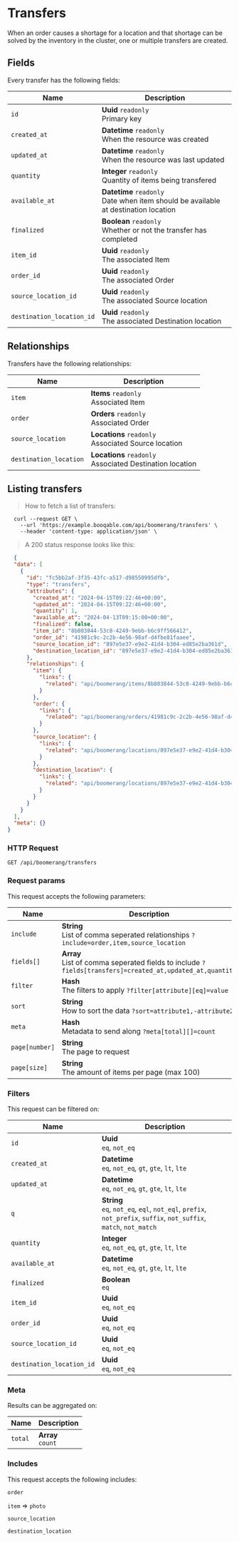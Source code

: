 # Transfers

When an order causes a shortage for a location and that shortage can be solved by the inventory in the cluster, one or multiple transfers are created.

## Fields
Every transfer has the following fields:

Name | Description
-- | --
`id` | **Uuid** `readonly`<br>Primary key
`created_at` | **Datetime** `readonly`<br>When the resource was created
`updated_at` | **Datetime** `readonly`<br>When the resource was last updated
`quantity` | **Integer** `readonly`<br>Quantity of items being transfered
`available_at` | **Datetime** `readonly`<br>Date when item should be available at destination location
`finalized` | **Boolean** `readonly`<br>Whether or not the transfer has completed
`item_id` | **Uuid** `readonly`<br>The associated Item
`order_id` | **Uuid** `readonly`<br>The associated Order
`source_location_id` | **Uuid** `readonly`<br>The associated Source location
`destination_location_id` | **Uuid** `readonly`<br>The associated Destination location


## Relationships
Transfers have the following relationships:

Name | Description
-- | --
`item` | **Items** `readonly`<br>Associated Item
`order` | **Orders** `readonly`<br>Associated Order
`source_location` | **Locations** `readonly`<br>Associated Source location
`destination_location` | **Locations** `readonly`<br>Associated Destination location


## Listing transfers



> How to fetch a list of transfers:

```shell
  curl --request GET \
    --url 'https://example.booqable.com/api/boomerang/transfers' \
    --header 'content-type: application/json' \
```

> A 200 status response looks like this:

```json
  {
  "data": [
    {
      "id": "fc5bb2af-3f35-43fc-a517-d98550995dfb",
      "type": "transfers",
      "attributes": {
        "created_at": "2024-04-15T09:22:46+00:00",
        "updated_at": "2024-04-15T09:22:46+00:00",
        "quantity": 1,
        "available_at": "2024-04-13T09:15:00+00:00",
        "finalized": false,
        "item_id": "8b803844-53c8-4249-9ebb-b6c9ff566412",
        "order_id": "41981c9c-2c2b-4e56-98af-d4fbe81faaee",
        "source_location_id": "897e5e37-e9e2-41d4-b304-ed85e2ba361d",
        "destination_location_id": "897e5e37-e9e2-41d4-b304-ed85e2ba361d"
      },
      "relationships": {
        "item": {
          "links": {
            "related": "api/boomerang/items/8b803844-53c8-4249-9ebb-b6c9ff566412"
          }
        },
        "order": {
          "links": {
            "related": "api/boomerang/orders/41981c9c-2c2b-4e56-98af-d4fbe81faaee"
          }
        },
        "source_location": {
          "links": {
            "related": "api/boomerang/locations/897e5e37-e9e2-41d4-b304-ed85e2ba361d"
          }
        },
        "destination_location": {
          "links": {
            "related": "api/boomerang/locations/897e5e37-e9e2-41d4-b304-ed85e2ba361d"
          }
        }
      }
    }
  ],
  "meta": {}
}
```

### HTTP Request

`GET /api/boomerang/transfers`

### Request params

This request accepts the following parameters:

Name | Description
-- | --
`include` | **String** <br>List of comma seperated relationships `?include=order,item,source_location`
`fields[]` | **Array** <br>List of comma seperated fields to include `?fields[transfers]=created_at,updated_at,quantity`
`filter` | **Hash** <br>The filters to apply `?filter[attribute][eq]=value`
`sort` | **String** <br>How to sort the data `?sort=attribute1,-attribute2`
`meta` | **Hash** <br>Metadata to send along `?meta[total][]=count`
`page[number]` | **String** <br>The page to request
`page[size]` | **String** <br>The amount of items per page (max 100)


### Filters

This request can be filtered on:

Name | Description
-- | --
`id` | **Uuid** <br>`eq`, `not_eq`
`created_at` | **Datetime** <br>`eq`, `not_eq`, `gt`, `gte`, `lt`, `lte`
`updated_at` | **Datetime** <br>`eq`, `not_eq`, `gt`, `gte`, `lt`, `lte`
`q` | **String** <br>`eq`, `not_eq`, `eql`, `not_eql`, `prefix`, `not_prefix`, `suffix`, `not_suffix`, `match`, `not_match`
`quantity` | **Integer** <br>`eq`, `not_eq`, `gt`, `gte`, `lt`, `lte`
`available_at` | **Datetime** <br>`eq`, `not_eq`, `gt`, `gte`, `lt`, `lte`
`finalized` | **Boolean** <br>`eq`
`item_id` | **Uuid** <br>`eq`, `not_eq`
`order_id` | **Uuid** <br>`eq`, `not_eq`
`source_location_id` | **Uuid** <br>`eq`, `not_eq`
`destination_location_id` | **Uuid** <br>`eq`, `not_eq`


### Meta

Results can be aggregated on:

Name | Description
-- | --
`total` | **Array** <br>`count`


### Includes

This request accepts the following includes:

`order`


`item` => 
`photo`




`source_location`


`destination_location`






